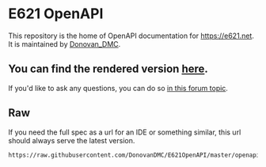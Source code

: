 # E621 OpenAPI
This repository is the home of OpenAPI documentation for https://e621.net. It is maintained by [Donovan_DMC](https://e621.net/users/323290).
## You can find the rendered version [here](https://e621.wiki).

If you'd like to ask any questions, you can do so [in this forum topic](https://e621.net/forum_topics/46279).

## Raw
If you need the full spec as a url for an IDE or something similar, this url should always serve the latest version.
```
https://raw.githubusercontent.com/DonovanDMC/E621OpenAPI/master/openapi.yaml
```
